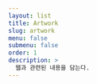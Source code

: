 ```yaml
---
layout: list
title: Artwork
slug: artwork
menu: false
submenu: false
order: 1
description: >
  웹과 관련된 내용을 담는다.
---
```

